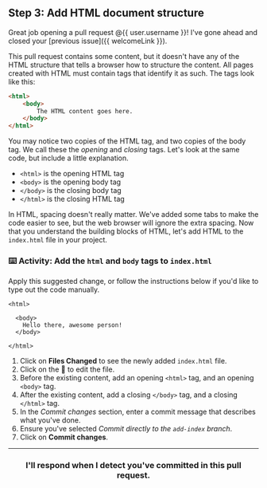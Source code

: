 ## Step 3: Add HTML document structure

Great job opening a pull request @{{ user.username }}! I've gone ahead and closed your [previous issue]({{ welcomeLink }}). 

This pull request contains some content, but it doesn't have any of the HTML structure that tells a browser how to structure the content. All pages created with HTML must contain tags that identify it as such. The tags look like this:

```html
<html>
    <body>
        The HTML content goes here.
    </body>
</html>
```

You may notice two copies of the HTML tag, and two copies of the body tag. We call these the _opening_ and _closing_ tags. Let's look at the same code, but include a little explanation.

- `<html>` is the opening HTML tag
- `<body>` is the opening body tag
- `</body>` is the closing body tag
- `</html>` is the closing HTML tag

In HTML, spacing doesn't really matter. We've added some tabs to make the code easier to see, but the web browser will ignore the extra spacing. Now that you understand the building blocks of HTML, let's add HTML to the `index.html` file in your project.

### :keyboard: Activity: Add the `html` and `body` tags to `index.html`

Apply this suggested change, or follow the instructions below if you'd like to type out the code manually.

```suggestion
<html>

  <body>
    Hello there, awesome person! 
  </body>

</html>
```

1. Click on **Files Changed** to see the newly added `index.html` file.
1. Click on the :pencil: to edit the file.
1. Before the existing content, add an opening `<html>` tag, and an opening `<body>` tag.
1. After the existing content, add a closing `</body>` tag, and a closing `</html>` tag.
1. In the _Commit changes_ section, enter a commit message that describes what you've done.
1. Ensure you've selected _Commit directly to the `add-index` branch_.
1. Click on **Commit changes**.

<hr>
<h3 align="center">I'll respond when I detect you've committed in this pull request.</h3>